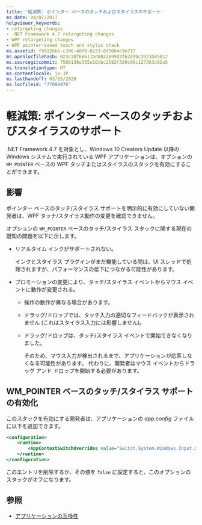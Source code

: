```yaml
---
title: '軽減策: ポインター ベースのタッチおよびスタイラスのサポート'
ms.date: 04/07/2017
helpviewer_keywords:
- retargeting changes
- .NET Framework 4.7 retargeting changes
- WPF retargeting changes
- WPF pointer-based touch and stylus stack
ms.assetid: f99126b5-c396-48f9-8233-8f36b4c9e717
ms.openlocfilehash: 023c38f66611bd0022699d3f62d90c3923585012
ms.sourcegitcommit: 7588136e355e10cbc2582f389c90c127363c02a5
ms.translationtype: HT
ms.contentlocale: ja-JP
ms.lasthandoff: 03/15/2020
ms.locfileid: "77094476"
---
```

# <a name="mitigation-pointer-based-touch-and-stylus-support"></a>軽減策: ポインター ベースのタッチおよびスタイラスのサポート

.NET Framework 4.7 を対象とし、Windows 10 Creators Update 以降の Windows システムで実行されている WPF アプリケーションは、オプションの `WM_POINTER` ベースの WPF タッチまたはスタイラスのスタックを有効にすることができます。

## <a name="impact"></a>影響

ポインター ベースのタッチ/スタイラス サポートを明示的に有効にしていない開発者は、WPF タッチ/スタイラス動作の変更を確認できません。

オプションの `WM_POINTER` ベースのタッチ/スタイラス スタックに関する現在の既知の問題を以下に示します。

- リアルタイム インクがサポートされない。

   インクとスタイラス プラグインがまだ機能している間は、UI スレッドで処理されますが、パフォーマンスの低下につながる可能性があります。

- プロモーションの変更により、タッチ/スタイラス イベントからマウス イベントに動作が変更される。

  - 操作の動作が異なる場合があります。

  - ドラッグ/ドロップでは、タッチ入力の適切なフィードバックが表示されません (これはスタイラス入力には影響しません)。

  - ドラッグ/ドロップは、タッチ/スタイラス イベントで開始できなくなりました。

      そのため、マウス入力が検出されるまで、アプリケーションが応答しなくなる可能性があります。 代わりに、開発者はマウス イベントからドラッグ アンド ドロップを開始する必要があります。

## <a name="opting-in-to-wm_pointer-based-touchstylus-support"></a>WM_POINTER ベースのタッチ/スタイラス サポートの有効化

このスタックを有効にする開発者は、アプリケーションの *app.config* ファイルに以下を追加できます。

```xml
<configuration>
    <runtime>
        <AppContextSwitchOverrides value="Switch.System.Windows.Input.Stylus.EnablePointerSupport=true"/>
    </runtime>
</configuration>
```

このエントリを削除するか、その値を `false` に設定すると、このオプションのスタックがオフになります。

## <a name="see-also"></a>参照

- [アプリケーションの互換性](application-compatibility.md)
